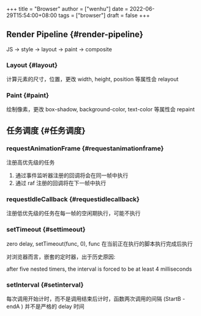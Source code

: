 +++
title = "Browser"
author = ["wenhu"]
date = 2022-06-29T15:54:00+08:00
tags = ["browser"]
draft = false
+++

## Render Pipeline {#render-pipeline}

JS -&gt; style -&gt; layout -&gt; paint -&gt; composite


### Layout {#layout}

计算元素的尺寸，位置，更改 width, height, position 等属性会 relayout


### Paint {#paint}

绘制像素，更改 box-shadow, background-color, text-color 等属性会 repaint


## 任务调度 {#任务调度}


### requestAnimationFrame {#requestanimationframe}

注册高优先级的任务

1.  通过事件监听器注册的回调将会在同一帧中执行
2.  通过 raf 注册的回调将在下一帧中执行


### requestIdleCallback {#requestidlecallback}

注册低优先级的任务在每一帧的空闲期执行，可能不执行


### setTimeout {#settimeout}

zero delay, setTimeout(func, 0), func 在当前正在执行的脚本执行完成后执行

对浏览器而言，嵌套的定时器，出于历史原因:

after five nested timers, the interval is forced to be at least 4 milliseconds


### setInterval {#setinterval}

每次调用开始计时，而不是调用结束后计时，函数两次调用的间隔 (StartB - endA ) 并不是严格的 delay 时间

